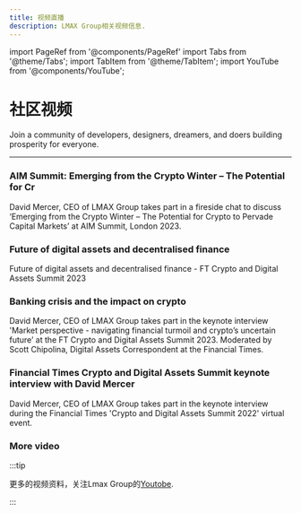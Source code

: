 ```yaml
---
title: 视频直播
description: LMAX Group相关视频信息.
---
```


import PageRef from '@components/PageRef'
import Tabs from '@theme/Tabs';
import TabItem from '@theme/TabItem';
import YouTube from '@components/YouTube';

# 社区视频

Join a community of developers, designers, dreamers, and doers building prosperity for everyone.

---

### AIM Summit: Emerging from the Crypto Winter – The Potential for Cr

David Mercer, CEO of LMAX Group takes part in a fireside chat to discuss ‘Emerging from the Crypto Winter – The Potential for Crypto to Pervade Capital Markets’ at AIM Summit, London 2023.


<YouTube videoId="ZT95LcjVI40"/>


###  Future of digital assets and decentralised finance

Future of digital assets and decentralised finance - FT Crypto and Digital Assets Summit 2023

<YouTube videoId="YQC6ywp0M4o"/>


### Banking crisis and the impact on crypto

David Mercer, CEO of LMAX Group takes part in the keynote interview 'Market perspective - navigating financial turmoil and crypto’s uncertain future’ at the FT Crypto and Digital Assets Summit 2023. Moderated by Scott Chipolina, Digital Assets Correspondent at the Financial Times.

<YouTube videoId="VCyfTNQTZnE"/>


### Financial Times Crypto and Digital Assets Summit keynote interview with David Mercer

David Mercer, CEO of LMAX Group takes part in the keynote interview during the Financial Times 'Crypto and Digital Assets Summit 2022' virtual event.

<YouTube videoId="hx5muluOU6I"/>


### More video


:::tip

更多的视频资料，关注Lmax Group的[Youtobe](https://www.youtube.com/@LMAXGroup).

:::
